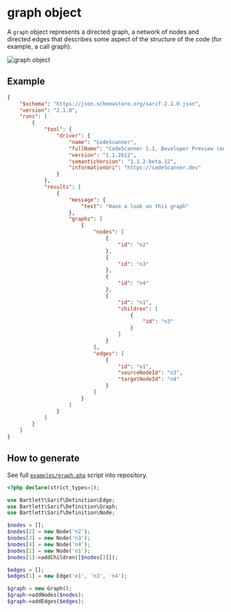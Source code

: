 <!-- markdownlint-disable MD013 -->
# graph object

A `graph` object represents a directed graph, a network of nodes and directed edges
that describes some aspect of the structure of the code (for example, a call graph).

![graph object](../assets/images/reference-graph.graphviz.svg)

## Example

```json
{
    "$schema": "https://json.schemastore.org/sarif-2.1.0.json",
    "version": "2.1.0",
    "runs": [
        {
            "tool": {
                "driver": {
                    "name": "CodeScanner",
                    "fullName": "CodeScanner 1.1, Developer Preview (en-US)",
                    "version": "1.1.2b12",
                    "semanticVersion": "1.1.2-beta.12",
                    "informationUri": "https://codeScanner.dev"
                }
            },
            "results": [
                {
                    "message": {
                        "text": "Have a look on this graph"
                    },
                    "graphs": [
                        {
                            "nodes": [
                                {
                                    "id": "n2"
                                },
                                {
                                    "id": "n3"
                                },
                                {
                                    "id": "n4"
                                },
                                {
                                    "id": "n1",
                                    "children": [
                                        {
                                            "id": "n3"
                                        }
                                    ]
                                }
                            ],
                            "edges": [
                                {
                                    "id": "e1",
                                    "sourceNodeId": "n3",
                                    "targetNodeId": "n4"
                                }
                            ]
                        }
                    ]
                }
            ]
        }
    ]
}
```

## How to generate

See full [`examples/graph.php`][example-script] script into repository.

[example-script]: https://github.com/llaville/sarif-php-sdk/blob/master/examples/graph.php

```php
<?php declare(strict_types=1);

use Bartlett\Sarif\Definition\Edge;
use Bartlett\Sarif\Definition\Graph;
use Bartlett\Sarif\Definition\Node;

$nodes = [];
$nodes[2] = new Node('n2');
$nodes[3] = new Node('n3');
$nodes[4] = new Node('n4');
$nodes[1] = new Node('n1');
$nodes[1]->addChildren([$nodes[3]]);

$edges = [];
$edges[1] = new Edge('e1', 'n3', 'n4');

$graph = new Graph();
$graph->addNodes($nodes);
$graph->addEdges($edges);

```
